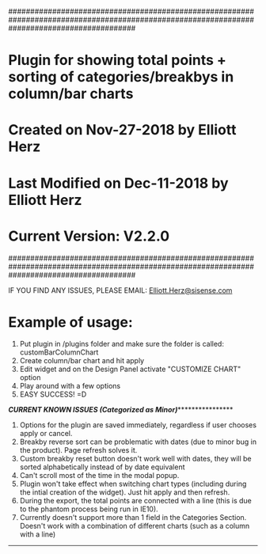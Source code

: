 #############################################################################################################################################
#  	Plugin for showing total points + sorting of categories/breakbys in column/bar charts
#	Created on Nov-27-2018 by Elliott Herz
#	Last Modified on Dec-11-2018 by Elliott Herz
#	Current Version: V2.2.0
#############################################################################################################################################


IF YOU FIND ANY ISSUES, PLEASE EMAIL: Elliott.Herz@sisense.com


# Example of usage:
1) Put plugin in /plugins folder and make sure the folder is called: customBarColumnChart
2) Create column/bar chart and hit apply
3) Edit widget and on the Design Panel activate "CUSTOMIZE CHART" option
4) Play around with a few options
5) EASY SUCCESS! =D


*****************************************CURRENT KNOWN ISSUES (Categorized as Minor)*********************************************************
1) Options for the plugin are saved immediately, regardless if user chooses apply or cancel.
2) Breakby reverse sort can be problematic with dates (due to minor bug in the product). Page refresh solves it.
3) Custom breakby reset button doesn't work well with dates, they will be sorted alphabetically instead of by date equivalent
4) Can't scroll most of the time in the modal popup.
5) Plugin won't take effect when switching chart types (including during the intial creation of the widget). Just hit apply and then refresh.
6) During the export, the total points are connected with a line (this is due to the phantom process being run in IE10).
7) Currently doesn't support more than 1 field in the Categories Section. Doesn't work with a combination of different charts (such as a column with a line)
*********************************************************************************************************************************************